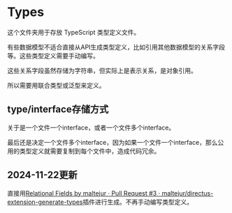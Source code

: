# Types

这个文件夹用于存放 TypeScript 类型定义文件。

有些数据模型不适合直接从API生成类型定义，比如引用其他数据模型的关系字段等。这些类型定义需要手动编写。

这些关系字段虽然存储为字符串，但实际上是表示关系，是对象引用。

所以需要用联合类型或泛型来定义。

## type/interface存储方式

关于是一个文件一个interface，或者一个文件多个interface。

最后还是决定一个文件多个interface，因为如果一个文件一个interface，那么公用的类型定义就需要复制到每个文件中，造成代码冗余。

## 2024-11-22更新

直接用[Relational Fields by maltejur · Pull Request #3 · maltejur/directus-extension-generate-types](https://github.com/maltejur/directus-extension-generate-types/pull/3)插件进行生成。不再手动编写类型定义。
